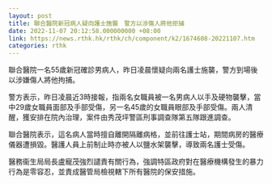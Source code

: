 ```yaml
---
layout: post
title: 聯合醫院新冠病人疑向護士施襲　警方以涉傷人將他拒捕
date: 2022-11-07 20:12:58.000000000 +08:00
link: https://news.rthk.hk/rthk/ch/component/k2/1674608-20221107.htm
categories: rthk
---
```


聯合醫院一名55歲新冠確診男病人，昨日凌晨懷疑向兩名護士施襲，警方到場後以涉嫌傷人將他拘捕。

警方表示，昨日凌晨近3時接報，指兩名女職員被一名男病人以手及硬物襲擊，當中29歲女職員面部及手部受傷，另一名45歲的女職員眼部及手部受傷。兩人清醒，獲安排在院內治理，案件由秀茂坪警區刑事調查隊第五隊跟進調查。

聯合醫院表示，這名病人當時擅自離開隔離病格，並前往護士站，期間病房的醫療儀器遭損毀。醫護人員上前制止時亦被人以鹽水架襲擊，導致兩名護士受傷。

醫務衞生局局長盧寵茂強烈譴責有關行為，強調特區政府對在醫療機構發生的暴力行為是零容忍，並責成醫管局檢視轄下所有醫院的保安措施。
